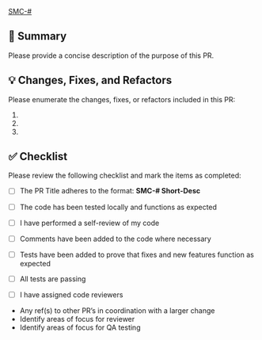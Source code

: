 [SMC-#](https://powerschoolgroup.atlassian.net/browse/SMC-Jira#)

## 📝 Summary

Please provide a concise description of the purpose of this PR.

## 💡 Changes, Fixes, and Refactors

Please enumerate the changes, fixes, or refactors included in this PR:

1.
2.
3.

## ✅ Checklist

Please review the following checklist and mark the items as completed:

-   [ ] The PR Title adheres to the format: **SMC-# Short-Desc**
-   [ ] The code has been tested locally and functions as expected
-   [ ] I have performed a self-review of my code
-   [ ] Comments have been added to the code where necessary
-   [ ] Tests have been added to prove that fixes and new features function as expected
-   [ ] All tests are passing
-   [ ] I have assigned code reviewers


* Any ref(s) to other PR’s in coordination with a larger change
* Identify areas of focus for reviewer
* Identify areas of focus for QA testing
